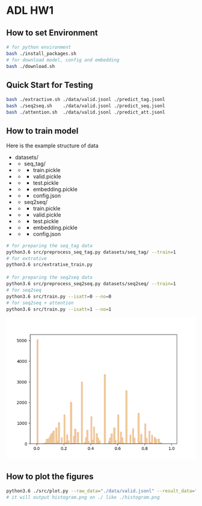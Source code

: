 # ADL HW1

## How to set Environment
```bash
# for python environment
bash ./install_packages.sh
# for download model, config and embedding 
bash ./download.sh
```

## Quick Start for Testing
```bash
bash ./extractive.sh ./data/valid.jsonl ./predict_tag.jsonl
bash ./seq2seq.sh    ./data/valid.jsonl ./predict_seq.jsonl
bash ./attention.sh  ./data/valid.jsonl ./predict_att.jsonl
```

## How to train model
Here is the example structure of data
* datasets/
* * seq_tag/
* * * train.pickle
* * * valid.pickle
* * * test.pickle
* * * embedding.pickle
* * * config.json
* * seq2seq/
* * * train.pickle
* * * valid.pickle
* * * test.pickle
* * * embedding.pickle
* * * config.json

```bash
# for preparing the seq_tag data
python3.6 src/preprocess_seq_tag.py datasets/seq_tag/ --train=1
# for extrative
python3.6 src/extrative_train.py

# for preparing the seq2seq data
python3.6 src/preprocess_seq2seq.py datasets/seq2seq/ --train=1
# for seq2seq
python3.6 src/train.py --isatt=0 --no=0
# for seq2seq + attention
python3.6 src/train.py --isatt=1 --no=1
```

![image](https://github.com/archiexdex/NTU_ADL_HW1/blob/master/imgs/histogram.png)
## How to plot the figures
```bash
python3.6 ./src/plot.py --raw_data="./data/valid.jsonl" --result_data="./predict_tag.jsonl"
# it will output histogram.png on ./ like ./histogram.png
```

